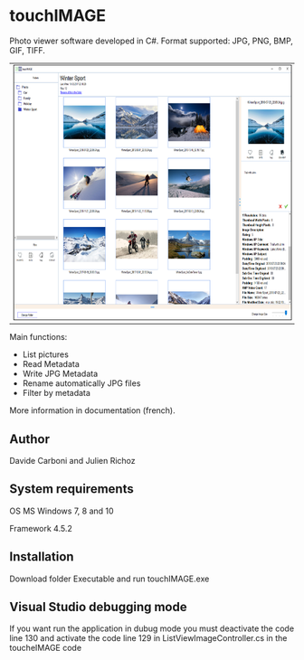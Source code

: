 # touchIMAGE
Photo viewer software developed in C#. Format supported: JPG, PNG, BMP, GIF, TIFF.
<table>
  <tr>
    <td>
      <img src="/Screenshot/TouchImagePresentation.PNG" height="450px" border="1px solid black">
    </td>
  </tr>
</table>

Main functions:
+ List pictures
+ Read Metadata
+ Write JPG Metadata
+ Rename automatically JPG files
+ Filter by metadata

More information in documentation (french).
## Author
Davide Carboni and Julien Richoz
## System requirements
OS MS Windows 7, 8 and 10

Framework 4.5.2
## Installation
Download folder Executable and run touchIMAGE.exe

## Visual Studio debugging mode
If you want run the application in dubug mode you must deactivate the code line 130 and activate the code line 129 in ListViewImageController.cs in the toucheIMAGE code
